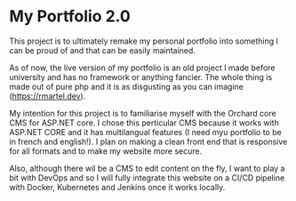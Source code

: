 # My Portfolio 2.0

This project is to ultimately remake my personal portfolio into something I can be proud of and that can be easily maintained.

As of now, the live version of my portfolio is an old project I made before university and has no framework or anything fancier. The whole thing is made out of pure php and it is as disgusting as you can imagine (https://rmartel.dev).

My intention for this project is to familiarise myself with the Orchard core CMS for ASP.NET core. I chose this perticular CMS because it works with ASP.NET CORE and it has multilangual features (I need myu portfolio to be in french and english!). I plan on making a clean front end that is responsive for all formats and to make my website more secure.

Also, although there wil be a CMS to edit content on the fly, I want to play a bit with DevOps and so I will fully integrate this website on a CI/CD pipeline with Docker, Kubernetes and Jenkins once it works locally.
